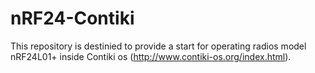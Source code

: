# nRF24-Contiki
This repository is destinied to provide a start for operating radios model nRF24L01+ inside Contiki os (http://www.contiki-os.org/index.html).
